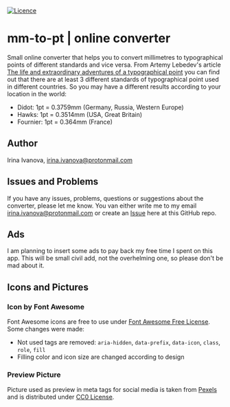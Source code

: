 [![Licence](https://img.shields.io/badge/License-MIT-green.svg)](LICENSE)

# mm-to-pt | online converter
Small online converter that helps you to convert millimetres to typographical points of different standards and vice versa. From Artemy Lebedev's article [The life and extraordinary adventures of a typographical point](http://www.artlebedev.com/mandership/81/) you can find out that there are at least 3 different standards of typographical point used in different countries. So you may have a different results according to your location in the world:
* Didot: 1pt = 0.3759mm (Germany, Russia, Western Europe)
* Hawks: 1pt = 0.3514mm (USA, Great Britain)
* Fournier: 1pt = 0.364mm (France)

## Author
Irina Ivanova, [irina.ivanova@protonmail.com](irina.ivanova@protonmail.com)

## Issues and Problems
If you have any issues, problems, questions or suggestions about the converter, please let me know. You van either write me to my email [irina.ivanova@protonmail.com](irina.ivanova@protonmail.com) or create an [Issue](https://github.com/iriiiina/mm-to-point/issues) here at this GitHub repo.

## Ads
I am planning to insert some ads to pay back my free time I spent on this app. This will be small civil add, not the overhelming one, so please don't be mad about it.

## Icons and Pictures

### Icon by Font Awesome
Font Awesome icons are free to use under [Font Awesome Free License](https://fontawesome.com/license/free). Some changes were made:

* Not used tags are removed: `aria-hidden`, `data-prefix`, `data-icon`, `class`, `role`, `fill`
* Filling color and icon size are changed according to design

### Preview Picture

Picture used as preview in meta tags for social media is taken from [Pexels](https://www.pexels.com) and is distributed under [CC0 License](https://www.pexels.com/creative-commons-images/).
